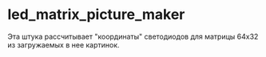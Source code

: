 # led_matrix_picture_maker
 Эта штука рассчитывает "координаты" светодиодов для матрицы 64х32 из загружаемых в нее картинок.
